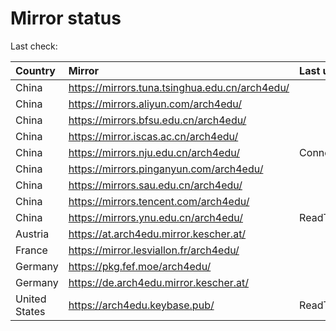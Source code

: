 <script src="./time.js"></script>
# Mirror status
Last check: <script type="text/javascript">localize(1666875325.865225);</script>

|Country|Mirror|Last update|
|:------|:-----|:----------|
|China|https://mirrors.tuna.tsinghua.edu.cn/arch4edu/|<script type="text/javascript">localize(1666853275);</script>|
|China|https://mirrors.aliyun.com/arch4edu/|<script type="text/javascript">localize(1666766970);</script>|
|China|https://mirrors.bfsu.edu.cn/arch4edu/|<script type="text/javascript">localize(1666853275);</script>|
|China|https://mirror.iscas.ac.cn/arch4edu/|<script type="text/javascript">localize(1666853275);</script>|
|China|https://mirrors.nju.edu.cn/arch4edu/|ConnectTimeout|
|China|https://mirrors.pinganyun.com/arch4edu/|<script type="text/javascript">localize(1666810410);</script>|
|China|https://mirrors.sau.edu.cn/arch4edu/|<script type="text/javascript">localize(1650446957);</script>|
|China|https://mirrors.tencent.com/arch4edu/|<script type="text/javascript">localize(1666810410);</script>|
|China|https://mirrors.ynu.edu.cn/arch4edu/|ReadTimeout|
|Austria|https://at.arch4edu.mirror.kescher.at/|<script type="text/javascript">localize(1666853275);</script>|
|France|https://mirror.lesviallon.fr/arch4edu/|<script type="text/javascript">localize(1666853275);</script>|
|Germany|https://pkg.fef.moe/arch4edu/|<script type="text/javascript">localize(1666853275);</script>|
|Germany|https://de.arch4edu.mirror.kescher.at/|<script type="text/javascript">localize(1666853275);</script>|
|United States|https://arch4edu.keybase.pub/|ReadTimeout|

<script src="./tablefilter/tablefilter.js"></script>
<script src="./table.js"></script>
